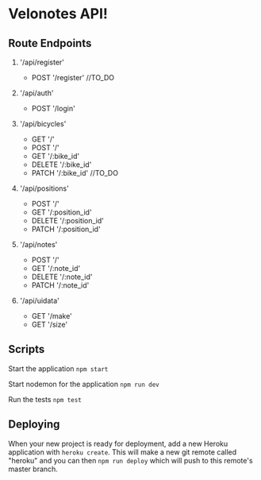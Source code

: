 # Velonotes API!



## Route Endpoints
1. '/api/register'
    * POST '/register' //TO_DO  

2. '/api/auth'
    * POST '/login'  
      
3. '/api/bicycles'
    * GET '/'
    * POST '/'  
    * GET '/:bike_id'  
    * DELETE '/:bike_id'  
    * PATCH '/:bike_id' //TO_DO  
        
4. '/api/positions'  
    * POST '/'  
    * GET '/:position_id'  
    * DELETE '/:position_id'  
    * PATCH '/:position_id'  

5. '/api/notes'  
    * POST '/'  
    * GET '/:note_id'  
    * DELETE '/:note_id'  
    * PATCH '/:note_id'  
    
6. '/api/uidata'  
    * GET '/make'  
    * GET '/size'  

## Scripts

Start the application `npm start`

Start nodemon for the application `npm run dev`

Run the tests `npm test`

## Deploying

When your new project is ready for deployment, add a new Heroku application with `heroku create`. This will make a new git remote called "heroku" and you can then `npm run deploy` which will push to this remote's master branch.